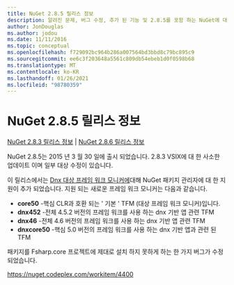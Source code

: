 ```yaml
---
title: NuGet 2.8.5 릴리스 정보
description: 알려진 문제, 버그 수정, 추가 된 기능 및 2.8.5를 포함 하는 NuGet에 대 한 릴리스 정보입니다.
author: JonDouglas
ms.author: jodou
ms.date: 11/11/2016
ms.topic: conceptual
ms.openlocfilehash: f729092bc964b286a007564bd3bbd8c79bc895c9
ms.sourcegitcommit: ee6c3f203648a5561c809db54ebeb1d0f0598b68
ms.translationtype: MT
ms.contentlocale: ko-KR
ms.lasthandoff: 01/26/2021
ms.locfileid: "98780359"
---
```

# <a name="nuget-285-release-notes"></a>NuGet 2.8.5 릴리스 정보

[NuGet 2.8.3 릴리스 정보](../release-notes/nuget-2.8.3.md)  |  [NuGet 2.8.6 릴리스 정보](../release-notes/nuget-2.8.6.md)

NuGet 2.8.5는 2015 년 3 월 30 일에 출시 되었습니다. 2.8.3 VSIX에 대 한 사소한 업데이트 이며 일부 대상 수정이 있습니다.

이 릴리스에서는 [Dnx 대상 프레임 워크 모니커에](https://github.com/aspnet/dnx)대해 NuGet 패키지 관리자에 대 한 지원이 추가 되었습니다.  지원 되는 새로운 프레임 워크 모니커는 다음과 같습니다.

* **core50** -핵심 CLR과 호환 되는 ' 기본 ' TFM (대상 프레임 워크 모니커)입니다.
* **dnx452** -전체 4.5.2 버전의 프레임 워크를 사용 하는 dnx 기반 앱 관련 TFM
* **dnx46** -전체 4.6 버전의 프레임 워크를 사용 하는 dnx 기반 앱 관련 TFM
* **dnxcore50** -핵심 5.0 버전의 프레임 워크를 사용 하는 dnx 기반 앱과 관련 된 TFM

패키지를 Fsharp.core 프로젝트에 제대로 설치 하지 못하게 하는 한 가지 버그가 수정 되었습니다.

https://nuget.codeplex.com/workitem/4400